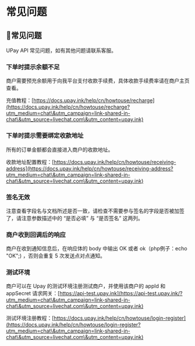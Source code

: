 # 常见问题

## 📌常见问题

UPay API 常见问题，如有其他问题请联系客服。

### 下单时提示余额不足 <a href="#xia-dan-shi-ti-shi-yuebu-zu" id="xia-dan-shi-ti-shi-yuebu-zu"></a>

商户需要预充余额用于向我平台支付收款手续费，具体收款手续费率请在商户主页查看。

充值教程：[https://docs.upay.ink/help/cn/howtouse/recharge](https://docs.upay.ink/help/cn/howtouse/recharge?utm_medium=chat\&utm_campaign=link-shared-in-chat\&utm_source=livechat.com\&utm_content=upay.ink)

### 下单时提示需要绑定收款地址 <a href="#xia-dan-shi-ti-shi-xu-yao-bang-ding-shou-kuan-di-zhi" id="xia-dan-shi-ti-shi-xu-yao-bang-ding-shou-kuan-di-zhi"></a>

所有的订单金额都会直接进入商户的收款地址。

收款地址配置教程：[https://docs.upay.ink/help/cn/howtouse/receiving-address](https://docs.upay.ink/help/cn/howtouse/receiving-address?utm_medium=chat\&utm_campaign=link-shared-in-chat\&utm_source=livechat.com\&utm_content=upay.ink)

### 签名无效 <a href="#qian-ming-wu-xiao" id="qian-ming-wu-xiao"></a>

注意查看字段名与文档所述是否一致，请检查不需要参与签名的字段是否被加签了，请注意参数描述中的 “是否必填” 与 “是否签名” 这两列。

### 商户收到回调后的响应 <a href="#shang-hu-shou-dao-hui-tiao-hou-de-xiang-ying" id="shang-hu-shou-dao-hui-tiao-hou-de-xiang-ying"></a>

商户在收到通知信息后，在响应体的 body 中输出 OK 或者 ok（php例子：echo "OK";) ，否则会重复 5 次发送点对点通知。

### 测试环境 <a href="#ce-shi-huan-jing" id="ce-shi-huan-jing"></a>

商户可以在 Upay 的测试环境注册测试商户，并使用该商户的 appId 和 appSecret 请求网关：[https://api-test.upay.ink](https://api-test.upay.ink/?utm_medium=chat\&utm_campaign=link-shared-in-chat\&utm_source=livechat.com\&utm_content=upay.ink) ‎

测试环境注册教程：[https://docs.upay.ink/help/cn/howtouse/login-register](https://docs.upay.ink/help/cn/howtouse/login-register?utm_medium=chat\&utm_campaign=link-shared-in-chat\&utm_source=livechat.com\&utm_content=upay.ink)
